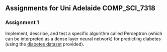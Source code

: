 ## Assignments for Uni Adelaide COMP_SCI_7318

### Assignment 1
Implement, describe, and test a specific algorithm called Perceptron (which can be interpreted as a dense layer neural network) for predicting diabetes (using the [diabetes dataset](https://www.kaggle.com/datasets/uciml/pima-indians-diabetes-database) provided).
